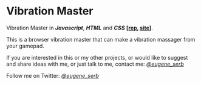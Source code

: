 # Vibration Master
Vibration Master in ***Javascript***, ***HTML*** and ***CSS*** **[[rep](https://github.com/eugene-serb/vibration-master/), [site](https://eugene-serb.github.io/vibration-master/)]**.

This is a browser vibration master that can make a vibration massager from your gamepad.

If you are interested in this or my other projects, or would like to suggest and share ideas with me, or just talk to me, contact me: *[@eugene_serb](https://t.me/eugene_serb)*

Follow me on Twitter: *[@eugene_serb](https://twitter.com/eugene_serb)*

